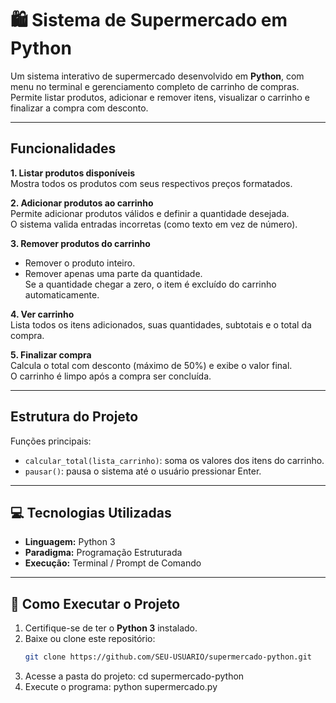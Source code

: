 # 🛍️ Sistema de Supermercado em Python

Um sistema interativo de supermercado desenvolvido em **Python**, com menu no terminal e gerenciamento completo de carrinho de compras.  
Permite listar produtos, adicionar e remover itens, visualizar o carrinho e finalizar a compra com desconto.

---

##  Funcionalidades

 **1. Listar produtos disponíveis**  
Mostra todos os produtos com seus respectivos preços formatados.

 **2. Adicionar produtos ao carrinho**  
Permite adicionar produtos válidos e definir a quantidade desejada.  
O sistema valida entradas incorretas (como texto em vez de número).

 **3. Remover produtos do carrinho**  
- Remover o produto inteiro.  
- Remover apenas uma parte da quantidade.  
Se a quantidade chegar a zero, o item é excluído do carrinho automaticamente.

 **4. Ver carrinho**  
Lista todos os itens adicionados, suas quantidades, subtotais e o total da compra.

 **5. Finalizar compra**  
Calcula o total com desconto (máximo de 50%) e exibe o valor final.  
O carrinho é limpo após a compra ser concluída.

---

##  Estrutura do Projeto
Funções principais:
- `calcular_total(lista_carrinho)`: soma os valores dos itens do carrinho.  
- `pausar()`: pausa o sistema até o usuário pressionar Enter.

---
## 💻 Tecnologias Utilizadas

- **Linguagem:** Python 3  
- **Paradigma:** Programação Estruturada  
- **Execução:** Terminal / Prompt de Comando  

---
## 🚀 Como Executar o Projeto

1. Certifique-se de ter o **Python 3** instalado.  
2. Baixe ou clone este repositório:
   ```bash
   git clone https://github.com/SEU-USUARIO/supermercado-python.git
   
3. Acesse a pasta do projeto: cd supermercado-python
4. Execute o programa: python supermercado.py